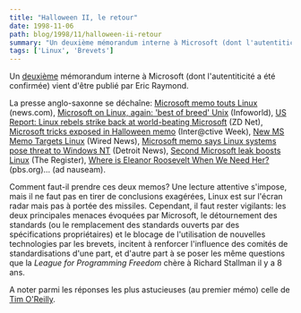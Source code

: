 ```yaml
---
title: "Halloween II, le retour"
date: 1998-11-06
path: blog/1998/11/halloween-ii-retour
summary: "Un deuxième mémorandum interne à Microsoft (dont l'autentiticité a été confirmée) vient d'être publié par Eric Raymond."
tags: ['Linux', 'Brevets']
---
```


<P>
Un <A HREF="http://www.opensource.org/halloween2.html">deuxième</A>
mémorandum interne à Microsoft (dont l'autentiticité a été confirmée)
vient d'être publié par Eric Raymond.
</P>

<P>
La presse anglo-saxonne
se déchaîne:
<A HREF="http://news.com/News/Item/0,4,28397,00.html">Microsoft memo touts Linux</A> (news.com),
<A HREF="http://www.infoworld.com/cgi-bin/displayStory.pl?98115.wchalloween.htm">Microsoft on Linux, again: 'best of breed' Unix</A> (Infoworld),
<A HREF="http://www.zdnet.co.uk/news/1998/44/ns-5953.html">US Report: Linux rebels strike back at world-beating Microsoft</A> (ZD Net),
<A HREF="http://www4.zdnet.com/intweek/stories/news/0,4164,2160239,00.html">Microsoft tricks exposed in Halloween memo</A> (Inter@ctive Week),
<A HREF="http://www.wired.com/news/news/technology/story/16084.html">New MS Memo Targets Linux</A> (Wired News),
<A HREF="http://detnews.com/1998/technology/9811/06/11060137.htm">Microsoft memo says Linux systems pose threat to Windows NT</A>
(Detroit News),
<A HREF="http://www.theregister.co.uk/981106-000011.html">Second Microsoft leak boosts Linux</A> (The Register),
<A HREF="http://www.pbs.org/cringely/pulpit/pulpit19981105.html">Where is Eleanor Roosevelt When We Need Her?</A> (pbs.org)...
(ad nauseam).
</P>

<P>
Comment faut-il prendre ces deux memos? Une lecture attentive s'impose,
mais il ne faut pas en tirer de conclusions exagérées, Linux est sur
l'écran radar mais pas à portée des missiles.  Cependant, il faut
rester vigilants: les deux principales menaces évoquées par Microsoft,
le détournement des standards (ou le remplacement des standards ouverts
par des spécifications propriétaires) et le blocage de l'utilisation de
nouvelles technologies par les brevets, incitent à renforcer l'influence
des comités de standardisations d'une part, et d'autre part à se poser
les même questions que la <EM>League for Programming Freedom</EM> chère
à Richard Stallman il y a 8 ans.
</P>

<P>
A noter parmi les réponses les plus astucieuses (au premier mémo)
celle de <A HREF="http://www.oreilly.com/oreilly/press/tim_msletter.html">Tim O'Reilly</A>.
</P>


